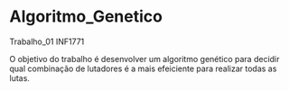 # Algoritmo_Genetico
Trabalho_01 INF1771

O objetivo do trabalho é desenvolver um algoritmo genético para decidir qual combinação de lutadores é a mais efeiciente para realizar todas as lutas.

